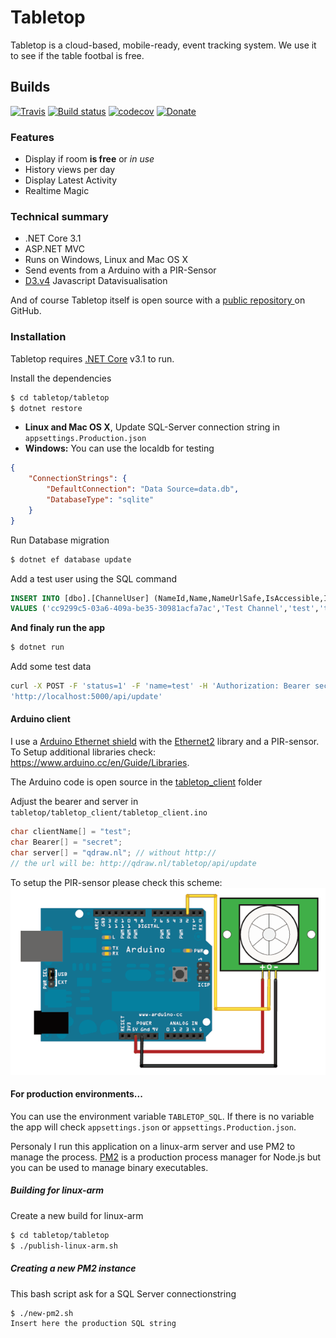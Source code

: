 # Tabletop

Tabletop is a cloud-based, mobile-ready, event tracking system. We use it to see if the table footbal is free.

## Builds
[![Travis](https://img.shields.io/travis/qdraw/tabletop.svg)](https://travis-ci.org/qdraw/tabletop/) [![Build status](https://ci.appveyor.com/api/projects/status/fw7gojff1220kj0r/branch/master?svg=true)](https://ci.appveyor.com/project/qdraw/tabletop/branch/master) [![codecov](https://codecov.io/gh/qdraw/tabletop/branch/master/graph/badge.svg)](https://codecov.io/gh/qdraw/tabletop) [![Donate](https://img.shields.io/badge/Donate-PayPal-green.svg)](https://www.paypal.me/qdrawmedia)

### Features
  - Display if room __is free__ or _in use_
  - History views per day
  - Display Latest Activity
  - Realtime Magic

### Technical summary
  - .NET Core 3.1
  - ASP.NET MVC
  - Runs on Windows, Linux and Mac OS X
  - Send events from a Arduino with a PIR-Sensor
  - [D3.v4](https://d3js.org/) Javascript Datavisualisation

And of course Tabletop itself is open source with a [public repository ](https://github.com/qdraw/tabletop) on GitHub.

### Installation

Tabletop requires [.NET Core](https://www.microsoft.com/net/core) v3.1 to run.

Install the dependencies
```sh
$ cd tabletop/tabletop
$ dotnet restore
```
  - **Linux and Mac OS X**, Update SQL-Server connection string in `appsettings.Production.json`
  - **Windows:** You can use the localdb for testing

```json
{
    "ConnectionStrings": {
        "DefaultConnection": "Data Source=data.db",
        "DatabaseType": "sqlite"
    }
}
```
Run Database migration
```sh
$ dotnet ef database update
```

Add a test user using the SQL command
```sql
INSERT INTO [dbo].[ChannelUser] (NameId,Name,NameUrlSafe,IsAccessible,IsVisible,Bearer)
VALUES ('cc9299c5-03a6-409a-be35-30981acfa7ac','Test Channel','test','true','true','secret')
```
**And finaly run the app**

```sh
$ dotnet run
```

Add some test data
```sh
curl -X POST -F 'status=1' -F 'name=test' -H 'Authorization: Bearer secret'
'http://localhost:5000/api/update'
```
#### Arduino client

I use a [Arduino Ethernet shield](https://www.arduino.cc/en/Reference/Ethernet) with the [Ethernet2](https://github.com/adafruit/Ethernet2) library and a PIR-sensor. To Setup additional libraries check: https://www.arduino.cc/en/Guide/Libraries.

The Arduino code is open source in the [tabletop_client](tabletop_client) folder

Adjust the bearer and server in `tabletop/tabletop_client/tabletop_client.ino`
```cpp
char clientName[] = "test";
char Bearer[] = "secret";
char server[] = "qdraw.nl"; // without http://
// the url will be: http://qdraw.nl/tabletop/api/update
```

To setup the PIR-sensor please check this scheme:
![Tabletop Scheme](tabletop_client/tabletop_scheme.gif "Tabletop Scheme")


#### For production environments...

You can use the environment variable `TABLETOP_SQL`. If there is no variable the app will check `appsettings.json` or `appsettings.Production.json`.

Personaly I run this application on a linux-arm server and use PM2 to manage the process. [PM2](http://pm2.keymetrics.io/) is a production process manager for Node.js but you can be used to manage binary executables.

##### Building for linux-arm
Create a new build for linux-arm
```sh
$ cd tabletop/tabletop
$ ./publish-linux-arm.sh
```
##### Creating a new PM2 instance
This bash script ask for a SQL Server connectionstring
```sh
$ ./new-pm2.sh
Insert here the production SQL string
```
